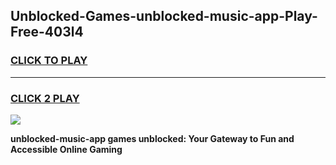 
## Unblocked-Games-unblocked-music-app-Play-Free-403l4
<h3>
<a href="https://premium76.site?title=unblocked-music-app&ref=10A">CLICK TO PLAY</a></h3>
<hr>

<h3>
<a href="https://premium76.site?title=unblocked-music-app&ref=10A">CLICK 2 PLAY</a>
  
</h3>

<a href="https://premium76.site?title=unblocked-music-app&ref=10A"><img src="https://clearcache.store/games.png"></a>


**unblocked-music-app games unblocked: Your Gateway to Fun and Accessible Online Gaming**
